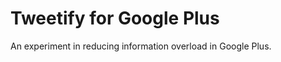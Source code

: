 Tweetify for Google Plus
========================

An experiment in reducing information overload in Google Plus.
